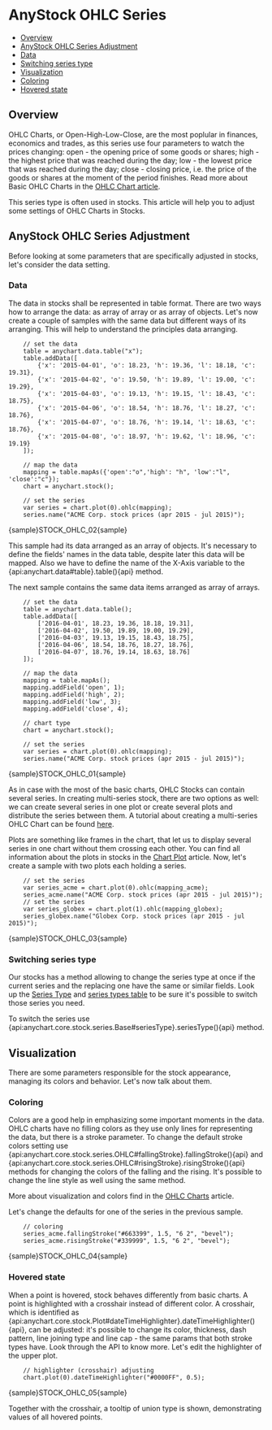 # AnyStock OHLC Series

* [Overview](#overview)
* [AnyStock OHLC Series Adjustment](#anystock_ohlc_series_adjustment)
 * [Data](#data)
 * [Switching series type](#switching_series_type)
* [Visualization](#visualization)
 * [Coloring](#coloring)
 * [Hovered state](#hovered_state)


## Overview

OHLC Charts, or Open-High-Low-Close, are the most poplular in finances, economics and trades, as this series use four parameters to watch the prices changing: open - the opening price of some goods or shares; high - the highest price that was reached during the day; low - the lowest price that was reached during the day; close - closing price, i.e. the price of the goods or shares at the moment of the period finishes. Read more about Basic OHLC Charts in the [OHLC Chart article](../../Basic_Charts_Types/OHLC_Chart).

This series type is often used in stocks. This article will help you to adjust some settings of OHLC Charts in Stocks.


## AnyStock OHLC Series Adjustment

Before looking at some parameters that are specifically adjusted in stocks, let's consider the data setting.


### Data

The data in stocks shall be represented in table format. There are two ways how to arrange the data: as array of array or as array of objects. Let's now create a couple of samples with the same data but different ways of its arranging. This will help to understand the principles data arranging.

```
	// set the data
	table = anychart.data.table("x");
	table.addData([        
		{'x': '2015-04-01', 'o': 18.23, 'h': 19.36, 'l': 18.18, 'c': 19.31},
		{'x': '2015-04-02', 'o': 19.50, 'h': 19.89, 'l': 19.00, 'c': 19.29},
		{'x': '2015-04-03', 'o': 19.13, 'h': 19.15, 'l': 18.43, 'c': 18.75},
		{'x': '2015-04-06', 'o': 18.54, 'h': 18.76, 'l': 18.27, 'c': 18.76},
		{'x': '2015-04-07', 'o': 18.76, 'h': 19.14, 'l': 18.63, 'c': 18.76},
		{'x': '2015-04-08', 'o': 18.97, 'h': 19.62, 'l': 18.96, 'c': 19.19}
	]);
  
	// map the data
	mapping = table.mapAs({'open':"o",'high': "h", 'low':"l", 'close':"c"});
	chart = anychart.stock();

	// set the series
	var series = chart.plot(0).ohlc(mapping);
	series.name("ACME Corp. stock prices (apr 2015 - jul 2015)");
```

{sample}STOCK\_OHLC\_02{sample}

This sample had its data arranged as an array of objects. It's necessary to define the fields' names in the data table, despite later this data will be mapped. Also we have to define the name of the X-Axis variable to the {api:anychart.data#table}.table(){api} method.

The next sample contains the same data items arranged as array of arrays. 

```
	// set the data
	table = anychart.data.table();
	table.addData([        
		['2016-04-01', 18.23, 19.36, 18.18, 19.31],
		['2016-04-02', 19.50, 19.89, 19.00, 19.29],
		['2016-04-03', 19.13, 19.15, 18.43, 18.75],
		['2016-04-06', 18.54, 18.76, 18.27, 18.76],
		['2016-04-07', 18.76, 19.14, 18.63, 18.76]
	]);
  
	// map the data
	mapping = table.mapAs();
	mapping.addField('open', 1);
	mapping.addField('high', 2);
	mapping.addField('low', 3);
	mapping.addField('close', 4);

	// chart type
	chart = anychart.stock();

	// set the series
	var series = chart.plot(0).ohlc(mapping);
	series.name("ACME Corp. stock prices (apr 2015 - jul 2015)");
```

{sample}STOCK\_OHLC\_01{sample}

As in case with the most of the basic charts, OHLC Stocks can contain several series. In creating multi-series stock, there are two options as well: we can create several series in one plot or create several plots and distribute the series between them. A tutorial about creating a multi-series OHLC Chart can be found [here](../../Basic_Charts_Types/OHLC_Chart).

Plots are something like frames in the chart, that let us to display several series in one chart without them crossing each other. You can find all information about the plots in stocks in the [Chart Plot](../Chart_Plots) article. Now, let's create a sample with two plots each holding a series.

```
	// set the series
	var series_acme = chart.plot(0).ohlc(mapping_acme);
	series_acme.name("ACME Corp. stock prices (apr 2015 - jul 2015)");
	// set the series
	var series_globex = chart.plot(1).ohlc(mapping_globex);
	series_globex.name("Globex Corp. stock prices (apr 2015 - jul 2015)");
```

{sample}STOCK\_OHLC\_03{sample}


### Switching series type

Our stocks has a method allowing to change the series type at once if the current series and the replacing one have the same or similar fields. Look up the [Series Type](Series_Type) and [series types table](Supported_Series#list_of_supported_series) to be sure it's possible to switch those series you need.

To switch the series use {api:anychart.core.stock.series.Base#seriesType}.seriesType(){api} method.


## Visualization

There are some parameters responsible for the stock appearance, managing its colors and behavior. Let's now talk about them.


### Coloring

Colors are a good help in emphasizing some important moments in the data. OHLC charts have no filling colors as they use only lines for representing the data, but there is a stroke parameter. To change the default stroke colors setting use {api:anychart.core.stock.series.OHLC#fallingStroke}.fallingStroke(){api} and {api:anychart.core.stock.series.OHLC#risingStroke}.risingStroke(){api} methods for changing the colors of the falling and the rising. It's possible to change the line style as well using the same method.

More about visualization and colors find in the [OHLC Charts](../../Basic_Charts_Types/OHLC_Chart#visualization) article.

Let's change the defaults for one of the series in the previous sample.

```
	// coloring
    series_acme.fallingStroke("#663399", 1.5, "6 2", "bevel");
    series_acme.risingStroke("#339999", 1.5, "6 2", "bevel");
```

{sample}STOCK\_OHLC\_04{sample}

### Hovered state

When a point is hovered, stock behaves differently from basic charts. A point is highlighted with a crosshair instead of different color. A crosshair, which is identified as {api:anychart.core.stock.Plot#dateTimeHighlighter}.dateTimeHighlighter(){api}, can be adjusted: it's possible to change its color, thickness, dash pattern, line joining type and line cap - the same params that both stroke types have. Look through the API to know more. Let's edit the highlighter of the upper plot.

```
	// highlighter (crosshair) adjusting
    chart.plot(0).dateTimeHighlighter("#0000FF", 0.5);
```

{sample}STOCK\_OHLC\_05{sample}

Together with the crosshair, a tooltip of union type is shown, demonstrating values of all hovered points. 
